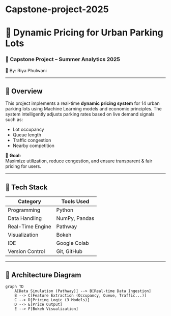 # Capstone-project-2025
# 🚗 Dynamic Pricing for Urban Parking Lots

### 🧠 Capstone Project – Summer Analytics 2025  
👤 By: Riya Phulwani

---

## 📌 Overview

This project implements a real-time **dynamic pricing system** for 14 urban parking lots using Machine Learning models and economic principles. The system intelligently adjusts parking rates based on live demand signals such as:

- Lot occupancy
- Queue length
- Traffic congestion
- Nearby competition

🎯 **Goal:**  
Maximize utilization, reduce congestion, and ensure transparent & fair pricing for users.

---

## 🧰 Tech Stack

| Category           | Tools Used                          |
|--------------------|-------------------------------------|
| Programming        | Python                              |
| Data Handling      | NumPy, Pandas                       |
| Real-Time Engine   | Pathway                             |
| Visualization      | Bokeh                               |
| IDE                | Google Colab                        |
| Version Control    | Git, GitHub                         |

---

## 📐 Architecture Diagram

```mermaid
graph TD
    A[Data Simulation (Pathway)] --> B[Real-time Data Ingestion]
    B --> C[Feature Extraction (Occupancy, Queue, Traffic...)]
    C --> D[Pricing Logic (3 Models)]
    D --> E[Price Output]
    E --> F[Bokeh Visualization]
